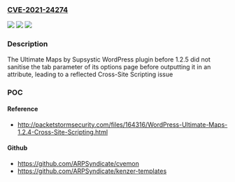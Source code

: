 ### [CVE-2021-24274](https://cve.mitre.org/cgi-bin/cvename.cgi?name=CVE-2021-24274)
![](https://img.shields.io/static/v1?label=Product&message=Ultimate%20Maps%20by%20Supsystic&color=blue)
![](https://img.shields.io/static/v1?label=Version&message=1.2.5%3C%201.2.5%20&color=brighgreen)
![](https://img.shields.io/static/v1?label=Vulnerability&message=CWE-79%20Cross-site%20Scripting%20(XSS)&color=brighgreen)

### Description

The Ultimate Maps by Supsystic WordPress plugin before 1.2.5 did not sanitise the tab parameter of its options page before outputting it in an attribute, leading to a reflected Cross-Site Scripting issue

### POC

#### Reference
- http://packetstormsecurity.com/files/164316/WordPress-Ultimate-Maps-1.2.4-Cross-Site-Scripting.html

#### Github
- https://github.com/ARPSyndicate/cvemon
- https://github.com/ARPSyndicate/kenzer-templates

